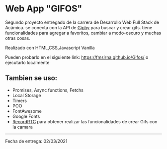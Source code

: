 # Web App "GIFOS"

Segundo proyecto entregado de la carrera de Desarrollo Web Full Stack de Acámica. se conecta con la API de [Giphy](https://developers.giphy.com/) para buscar y crear gifs. tiene funcionalidades para agregar a favoritos, cambiar a modo-oscuro y muchas otras cosas.

Realizado con HTML,CSS,Javascript Vanilla

Pueden probarlo en el siguiente link: https://fmsirna.github.io/Gifos/ o ejecutarlo localmente

## Tambien se uso:

- Promises, Async functions, Fetchs
- Local Storage
- Timers
- POO
- FontAwesome
- Google Fonts
- [RecordRTC](https://recordrtc.org/) para obtener realizar las funcionalidades de crear Gifs con la camara

---

Fecha de entrega: 02/03/2021